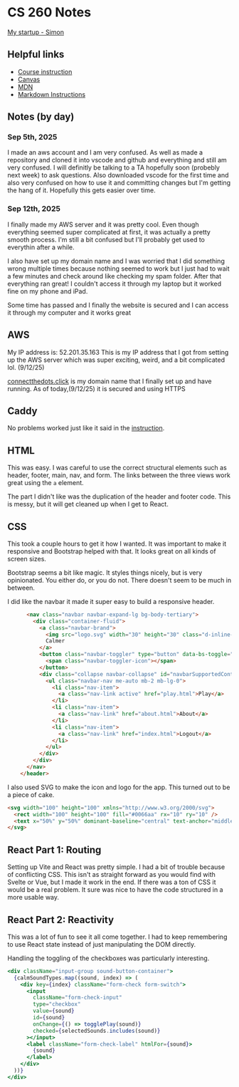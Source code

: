 # CS 260 Notes

[My startup - Simon](https://simon.cs260.click)

## Helpful links

- [Course instruction](https://github.com/webprogramming260)
- [Canvas](https://byu.instructure.com)
- [MDN](https://developer.mozilla.org)
- [Markdown Instructions](https://docs.github.com/en/get-started/writing-on-github/getting-started-with-writing-and-formatting-on-github/basic-writing-and-formatting-syntax)

## Notes (by day)
### Sep 5th, 2025

I made an aws account and I am very confused. As well as made a repository and cloned it into vscode and github and everything and still am very confused. I will definitly be talking to a TA hopefully soon (probebly next week) to ask questions. Also downloaded vscode for the first time and also very confused on how to use it and committing changes but I'm getting the hang of it. Hopefully this gets easier over time.

### Sep 12th, 2025

I finally made my AWS server and it was pretty cool. Even though everything seemed super complicated at first, it was actually a pretty smooth process. I'm still a bit confused but I'll probably get used to everythin after a while.

I also have set up my domain name and I was worried that I did something wrong multiple times because nothing seemed to work but I just had to wait a few minutes and check around like checking my spam folder. After that everything ran great! I couldn't access it through my laptop but it worked fine on my phone and iPad.

Some time has passed and I finally the website is secured and I can access it through my computer and it works great

## AWS

My IP address is: 52.201.35.163
This is my IP address that I got from setting up the AWS server which was super exciting, weird, and a bit complicated lol. (9/12/25)

[connectthedots.click](https://connectthedots.click) is my domain name that I finally set up and have running. As of today,(9/12/25) it is secured and using HTTPS

## Caddy

No problems worked just like it said in the [instruction](https://github.com/webprogramming260/.github/blob/main/profile/webServers/https/https.md).

## HTML

This was easy. I was careful to use the correct structural elements such as header, footer, main, nav, and form. The links between the three views work great using the `a` element.

The part I didn't like was the duplication of the header and footer code. This is messy, but it will get cleaned up when I get to React.

## CSS

This took a couple hours to get it how I wanted. It was important to make it responsive and Bootstrap helped with that. It looks great on all kinds of screen sizes.

Bootstrap seems a bit like magic. It styles things nicely, but is very opinionated. You either do, or you do not. There doesn't seem to be much in between.

I did like the navbar it made it super easy to build a responsive header.

```html
      <nav class="navbar navbar-expand-lg bg-body-tertiary">
        <div class="container-fluid">
          <a class="navbar-brand">
            <img src="logo.svg" width="30" height="30" class="d-inline-block align-top" alt="" />
            Calmer
          </a>
          <button class="navbar-toggler" type="button" data-bs-toggle="collapse" data-bs-target="#navbarSupportedContent">
            <span class="navbar-toggler-icon"></span>
          </button>
          <div class="collapse navbar-collapse" id="navbarSupportedContent">
            <ul class="navbar-nav me-auto mb-2 mb-lg-0">
              <li class="nav-item">
                <a class="nav-link active" href="play.html">Play</a>
              </li>
              <li class="nav-item">
                <a class="nav-link" href="about.html">About</a>
              </li>
              <li class="nav-item">
                <a class="nav-link" href="index.html">Logout</a>
              </li>
            </ul>
          </div>
        </div>
      </nav>
    </header>
```

I also used SVG to make the icon and logo for the app. This turned out to be a piece of cake.

```html
<svg width="100" height="100" xmlns="http://www.w3.org/2000/svg">
  <rect width="100" height="100" fill="#0066aa" rx="10" ry="10" />
  <text x="50%" y="50%" dominant-baseline="central" text-anchor="middle" font-size="72" font-family="Arial" fill="white">C</text>
</svg>
```

## React Part 1: Routing

Setting up Vite and React was pretty simple. I had a bit of trouble because of conflicting CSS. This isn't as straight forward as you would find with Svelte or Vue, but I made it work in the end. If there was a ton of CSS it would be a real problem. It sure was nice to have the code structured in a more usable way.

## React Part 2: Reactivity

This was a lot of fun to see it all come together. I had to keep remembering to use React state instead of just manipulating the DOM directly.

Handling the toggling of the checkboxes was particularly interesting.

```jsx
<div className="input-group sound-button-container">
  {calmSoundTypes.map((sound, index) => (
    <div key={index} className="form-check form-switch">
      <input
        className="form-check-input"
        type="checkbox"
        value={sound}
        id={sound}
        onChange={() => togglePlay(sound)}
        checked={selectedSounds.includes(sound)}
      ></input>
      <label className="form-check-label" htmlFor={sound}>
        {sound}
      </label>
    </div>
  ))}
</div>
```
